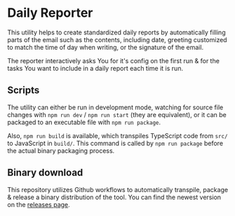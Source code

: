 # Daily Reporter

This utility helps to create standardized daily reports by automatically filling parts of the email such as the contents, including date, greeting customized to match the time of day when writing, or the signature of the email.

The reporter interactively asks You for it's config on the first run & for the tasks You want to include in a daily report each time it is run.

## Scripts
The utility can either be run in development mode, watching for source file changes with `npm run dev` / `npm run start` (they are equivalent), or it can be packaged to an executable file with `npm run package`.

Also, `npm run build` is available, which transpiles TypeScript code from `src/` to JavaScript in `build/`. This command is called by `npm run package` before the actual binary packaging process.

## Binary download
This repository utilizes Github workflows to automatically transpile, package & release a binary distribution of the tool. You can find the newest version on the [releases page](https://github.com/artus9033/daily-reporter/releases).
